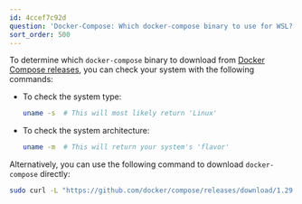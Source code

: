 ```yaml
---
id: 4ccef7c92d
question: 'Docker-Compose: Which docker-compose binary to use for WSL?'
sort_order: 500
---
```


To determine which `docker-compose` binary to download from [Docker Compose releases](https://github.com/docker/compose/releases), you can check your system with the following commands:

- To check the system type:

  ```bash
  uname -s  # This will most likely return 'Linux'
  ```

- To check the system architecture:

  ```bash
  uname -m  # This will return your system's 'flavor'
  ```

Alternatively, you can use the following command to download `docker-compose` directly:

```bash
sudo curl -L "https://github.com/docker/compose/releases/download/1.29.2/docker-compose-$(uname -s)-$(uname -m)" -o /usr/local/bin/docker-compose
```